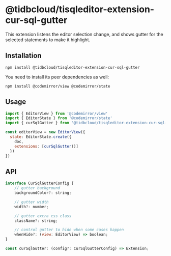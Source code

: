 # @tidbcloud/tisqleditor-extension-cur-sql-gutter

This extension listens the editor selection change, and shows gutter for the selected statements to make it highlight.

## Installation

```shell
npm install @tidbcloud/tisqleditor-extension-cur-sql-gutter
```

You need to install its peer dependencies as well:

```shell
npm install @codemirror/view @codemirror/state
```

## Usage

```js
import { EditorView } from '@codemirror/view'
import { EditorState } from '@codemirror/state'
import { curSqlGutter } from '@tidbcloud/tisqleditor-extension-cur-sql-gutter'

const editorView = new EditorView({
  state: EditorState.create({
    doc,
    extensions: [curSqlGutter()]
  })
})
```

## API

```js
interface CurSqlGutterConfig {
    // gutter background
    backgroundColor?: string;

    // gutter width
    width?: number;

    // gutter extra css class
    className?: string;

    // control gutter to hide when some cases happen
    whenHide?: (view: EditorView) => boolean;
}

const curSqlGutter: (config?: CurSqlGutterConfig) => Extension;
```
